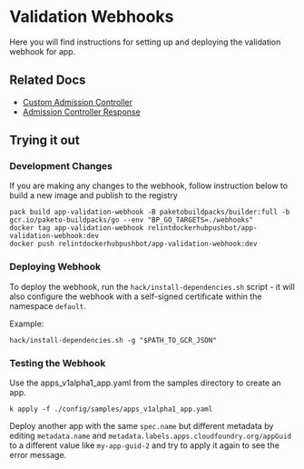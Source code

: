# Validation Webhooks

Here you will find instructions for setting up and deploying the validation webhook for app.

## Related Docs
* [Custom Admission Controller](https://docs.giantswarm.io/advanced/custom-admission-controller/)
* [Admission Controller Response](https://kubernetes.io/docs/reference/access-authn-authz/extensible-admission-controllers/#response)

## Trying it out

### Development Changes
If you are making any changes to the webhook, follow instruction below to build a new image and publish to the registry

```
pack build app-validation-webhook -B paketobuildpacks/builder:full -b gcr.io/paketo-buildpacks/go --env "BP_GO_TARGETS=./webhooks"
docker tag app-validation-webhook relintdockerhubpushbot/app-validation-webhook:dev
docker push relintdockerhubpushbot/app-validation-webhook:dev
```

### Deploying Webhook

To deploy the webhook, run the `hack/install-dependencies.sh` script - it will also configure the webhook with a self-signed certificate within the namespace `default`.


Example:
```
hack/install-dependencies.sh -g "$PATH_TO_GCR_JSON"
```

### Testing the Webhook

Use the apps_v1alpha1_app.yaml from the samples directory to create an app.

```
k apply -f ./config/samples/apps_v1alpha1_app.yaml
```

Deploy another app with the same `spec.name` but different metadata by editing `metadata.name` and `metadata.labels.apps.cloudfoundry.org/appGuid` to a different value like `my-app-guid-2` and try to apply it again to see the error message.
